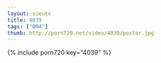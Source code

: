 ```yaml
--- 
layout: sieutv
title: 4039
tags: ["004"]
thumb: http://porn720.net/video/4039/poster.jpg
---
```

{% include porn720 key="4039" %} 

